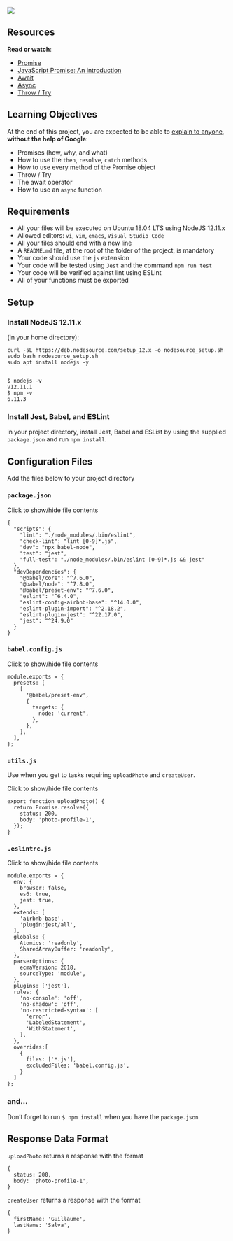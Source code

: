 ![](https://s3.amazonaws.com/alx-intranet.hbtn.io/uploads/medias/2019/12/75862d67ca51a042003c.jpeg?X-Amz-Algorithm=AWS4-HMAC-SHA256&X-Amz-Credential=AKIARDDGGGOUSBVO6H7D%2F20241002%2Fus-east-1%2Fs3%2Faws4_request&X-Amz-Date=20241002T123246Z&X-Amz-Expires=86400&X-Amz-SignedHeaders=host&X-Amz-Signature=23411c078abd556b7b8ded860320034e3359713dcd8bc558ed18d6ddf4159743)

Resources
---------

**Read or watch**:

*   [Promise](/rltoken/j_0FTFbkTg42JMcAbNPOVQ "Promise")
*   [JavaScript Promise: An introduction](/rltoken/2Q2LzNFokcUwpA2u3FKG6Q "JavaScript Promise: An introduction")
*   [Await](/rltoken/UXb3S2PMBe-SLJ55isMcow "Await")
*   [Async](/rltoken/_K0C7pgEjwaIzU9RpwCb8g "Async")
*   [Throw / Try](/rltoken/UTjDgvKk5l892Xslh0vqcQ "Throw / Try")

Learning Objectives
-------------------

At the end of this project, you are expected to be able to [explain to anyone](/rltoken/Z4xW7_BFaRcrHxfDySjKuQ "explain to anyone"), **without the help of Google**:

*   Promises (how, why, and what)
*   How to use the `then`, `resolve`, `catch` methods
*   How to use every method of the Promise object
*   Throw / Try
*   The await operator
*   How to use an `async` function

Requirements
------------

*   All your files will be executed on Ubuntu 18.04 LTS using NodeJS 12.11.x
*   Allowed editors: `vi`, `vim`, `emacs`, `Visual Studio Code`
*   All your files should end with a new line
*   A `README.md` file, at the root of the folder of the project, is mandatory
*   Your code should use the `js` extension
*   Your code will be tested using `Jest` and the command `npm run test`
*   Your code will be verified against lint using ESLint
*   All of your functions must be exported

Setup
-----

### Install NodeJS 12.11.x

(in your home directory):

    curl -sL https://deb.nodesource.com/setup_12.x -o nodesource_setup.sh
    sudo bash nodesource_setup.sh
    sudo apt install nodejs -y
    

    $ nodejs -v
    v12.11.1
    $ npm -v
    6.11.3
    

### Install Jest, Babel, and ESLint

in your project directory, install Jest, Babel and ESList by using the supplied `package.json` and run `npm install`.

Configuration Files
-------------------

Add the files below to your project directory

### `package.json`

Click to show/hide file contents

    
    {
      "scripts": {
        "lint": "./node_modules/.bin/eslint",
        "check-lint": "lint [0-9]*.js",
        "dev": "npx babel-node",
        "test": "jest",
        "full-test": "./node_modules/.bin/eslint [0-9]*.js && jest"
      },
      "devDependencies": {
        "@babel/core": "^7.6.0",
        "@babel/node": "^7.8.0",
        "@babel/preset-env": "^7.6.0",
        "eslint": "^6.4.0",
        "eslint-config-airbnb-base": "^14.0.0",
        "eslint-plugin-import": "^2.18.2",
        "eslint-plugin-jest": "^22.17.0",
        "jest": "^24.9.0"
      }
    }

### `babel.config.js`

Click to show/hide file contents

    
    module.exports = {
      presets: [
        [
          '@babel/preset-env',
          {
            targets: {
              node: 'current',
            },
          },
        ],
      ],
    };

### `utils.js`

Use when you get to tasks requiring `uploadPhoto` and `createUser`.

Click to show/hide file contents

    
    export function uploadPhoto() {
      return Promise.resolve({
        status: 200,
        body: 'photo-profile-1',
      });
    }

### `.eslintrc.js`

Click to show/hide file contents

    
    module.exports = {
      env: {
        browser: false,
        es6: true,
        jest: true,
      },
      extends: [
        'airbnb-base',
        'plugin:jest/all',
      ],
      globals: {
        Atomics: 'readonly',
        SharedArrayBuffer: 'readonly',
      },
      parserOptions: {
        ecmaVersion: 2018,
        sourceType: 'module',
      },
      plugins: ['jest'],
      rules: {
        'no-console': 'off',
        'no-shadow': 'off',
        'no-restricted-syntax': [
          'error',
          'LabeledStatement',
          'WithStatement',
        ],
      },
      overrides:[
        {
          files: ['*.js'],
          excludedFiles: 'babel.config.js',
        }
      ]
    };

### and…

Don’t forget to run `$ npm install` when you have the `package.json`

Response Data Format
--------------------

`uploadPhoto` returns a response with the format

    {
      status: 200,
      body: 'photo-profile-1',
    }
    

`createUser` returns a response with the format

    {
      firstName: 'Guillaume',
      lastName: 'Salva',
    }
